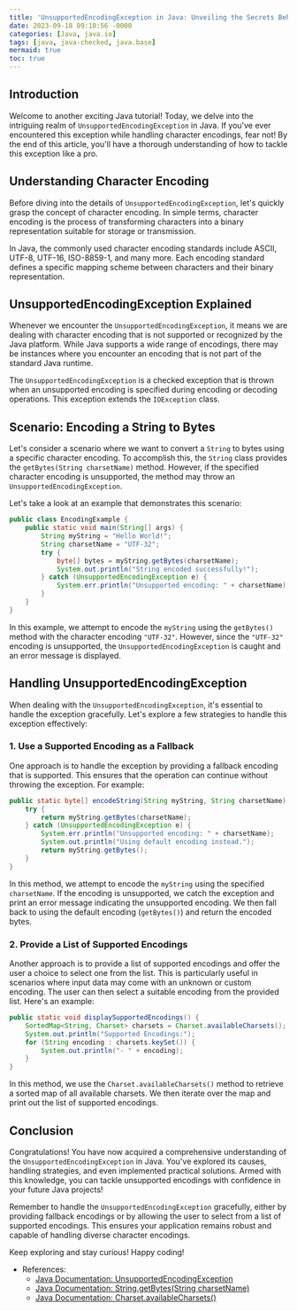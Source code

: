 ```yaml
---
title: 'UnsupportedEncodingException in Java: Unveiling the Secrets Behind Character Encoding'
date: 2023-09-18 09:10:56 -0000
categories: [Java, java.io]
tags: [java, java-checked, java.base]
mermaid: true
toc: true
---
```



## Introduction
Welcome to another exciting Java tutorial! Today, we delve into the intriguing realm of `UnsupportedEncodingException` in Java. If you've ever encountered this exception while handling character encodings, fear not! By the end of this article, you'll have a thorough understanding of how to tackle this exception like a pro.

## Understanding Character Encoding
Before diving into the details of `UnsupportedEncodingException`, let's quickly grasp the concept of character encoding. In simple terms, character encoding is the process of transforming characters into a binary representation suitable for storage or transmission.

In Java, the commonly used character encoding standards include ASCII, UTF-8, UTF-16, ISO-8859-1, and many more. Each encoding standard defines a specific mapping scheme between characters and their binary representation.

## UnsupportedEncodingException Explained
Whenever we encounter the `UnsupportedEncodingException`, it means we are dealing with character encoding that is not supported or recognized by the Java platform. While Java supports a wide range of encodings, there may be instances where you encounter an encoding that is not part of the standard Java runtime.

The `UnsupportedEncodingException` is a checked exception that is thrown when an unsupported encoding is specified during encoding or decoding operations. This exception extends the `IOException` class.

## Scenario: Encoding a String to Bytes
Let's consider a scenario where we want to convert a `String` to bytes using a specific character encoding. To accomplish this, the `String` class provides the `getBytes(String charsetName)` method. However, if the specified character encoding is unsupported, the method may throw an `UnsupportedEncodingException`.

Let's take a look at an example that demonstrates this scenario:

```java
public class EncodingExample {
    public static void main(String[] args) {
        String myString = "Hello World!";
        String charsetName = "UTF-32";
        try {
            byte[] bytes = myString.getBytes(charsetName);
            System.out.println("String encoded successfully!");
        } catch (UnsupportedEncodingException e) {
            System.err.println("Unsupported encoding: " + charsetName);
        }
    }
}
```

In this example, we attempt to encode the `myString` using the `getBytes()` method with the character encoding `"UTF-32"`. However, since the `"UTF-32"` encoding is unsupported, the `UnsupportedEncodingException` is caught and an error message is displayed.

## Handling UnsupportedEncodingException
When dealing with the `UnsupportedEncodingException`, it's essential to handle the exception gracefully. Let's explore a few strategies to handle this exception effectively:

### 1. Use a Supported Encoding as a Fallback
One approach is to handle the exception by providing a fallback encoding that is supported. This ensures that the operation can continue without throwing the exception. For example:

```java
public static byte[] encodeString(String myString, String charsetName) {
    try {
        return myString.getBytes(charsetName);
    } catch (UnsupportedEncodingException e) {
        System.err.println("Unsupported encoding: " + charsetName);
        System.out.println("Using default encoding instead.");
        return myString.getBytes();
    }
}
```

In this method, we attempt to encode the `myString` using the specified `charsetName`. If the encoding is unsupported, we catch the exception and print an error message indicating the unsupported encoding. We then fall back to using the default encoding (`getBytes()`) and return the encoded bytes.

### 2. Provide a List of Supported Encodings
Another approach is to provide a list of supported encodings and offer the user a choice to select one from the list. This is particularly useful in scenarios where input data may come with an unknown or custom encoding. The user can then select a suitable encoding from the provided list. Here's an example:

```java
public static void displaySupportedEncodings() {
    SortedMap<String, Charset> charsets = Charset.availableCharsets();
    System.out.println("Supported Encodings:");
    for (String encoding : charsets.keySet()) {
        System.out.println("- " + encoding);
    }
}
```

In this method, we use the `Charset.availableCharsets()` method to retrieve a sorted map of all available charsets. We then iterate over the map and print out the list of supported encodings.

## Conclusion
Congratulations! You have now acquired a comprehensive understanding of the `UnsupportedEncodingException` in Java. You've explored its causes, handling strategies, and even implemented practical solutions. Armed with this knowledge, you can tackle unsupported encodings with confidence in your future Java projects!

Remember to handle the `UnsupportedEncodingException` gracefully, either by providing fallback encodings or by allowing the user to select from a list of supported encodings. This ensures your application remains robust and capable of handling diverse character encodings.

Keep exploring and stay curious! Happy coding!

* References:
  - [Java Documentation: UnsupportedEncodingException](https://docs.oracle.com/javase/8/docs/api/java/io/UnsupportedEncodingException.html)
  - [Java Documentation: String.getBytes(String charsetName)](https://docs.oracle.com/javase/8/docs/api/java/lang/String.html#getBytes-java.lang.String-)
  - [Java Documentation: Charset.availableCharsets()](https://docs.oracle.com/javase/8/docs/api/java/nio/charset/Charset.html#availableCharsets--)
